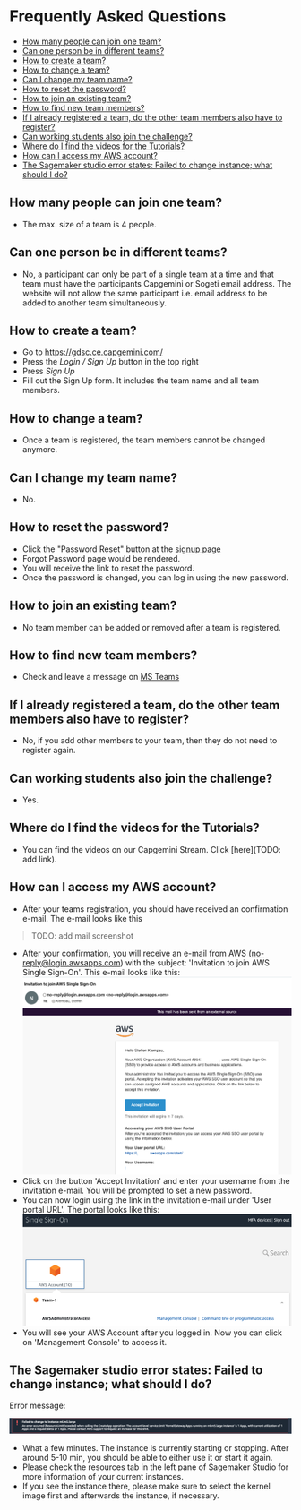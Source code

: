 # Frequently Asked Questions

- [How many people can join one team?](#how-many-people-can-join-one-team)
- [Can one person be in different teams?](#can-one-person-be-in-different-teams)
- [How to create a team?](#how-to-create-a-team)
- [How to change a team?](#how-to-change-a-team)
- [Can I change my team name?](#can-ichange-my-team-name)
- [How to reset the password?](#how-to-reset-the-password)
- [How to join an existing team?](#how-to-join-an-existing-team)
- [How to find new team members?](#how-to-find-new-team-members)
- [If I already registered a team, do the other team members also have to register?](#if-i-already-registered-a-team-do-the-other-team-members-also-have-to-register)
- [Can working students also join the challenge?](#can-working-students-also-join-the-challenge)
- [Where do I find the videos for the Tutorials?](#where-do-i-find-the-videos-for-the-tutorials)
- [How can I access my AWS account?](#how-can-i-access-my-aws-account)
- [The Sagemaker studio error states: Failed to change instance; what should I do?](#the-sagemaker-studio-error-states-failed-to-change-instance-what-should-i-do)

## How many people can join one team?

- The max. size of a team is 4 people. 

## Can one person be in different teams?

- No, a participant can only be part of a single team at a time and that team must have the participants Capgemini or Sogeti email address. The website will not allow the same participant i.e. email address to be added to another team simultaneously.

## How to create a team?

- Go to https://gdsc.ce.capgemini.com/
- Press the *Login / Sign Up* button in the top right
- Press *Sign Up*
- Fill out the Sign Up form. It includes the team name and all team members.

## How to change a team?

- Once a team is registered, the team members cannot be changed anymore.

## Can I change my team name?

- No.

## How to reset the password?
- Click the "Password Reset" button at the [signup page](https://gdsc.ce.capgemini.com/password_reset/)
- Forgot Password page would be rendered. 
- You will receive the link to reset the password. 
- Once the password is changed, you can log in using the new password.

## How to join an existing team?

- No team member can be added or removed after a team is registered.

## How to find new team members?

- Check and leave a message on [MS Teams](https://teams.microsoft.com/l/channel/19%3aa32e03d38fc940ee9d4b20a7cc9e030d%40thread.skype/Looking%2520for%2520Team?groupId=7d77d672-dff1-4c9f-ac55-3c837c1bebf9&tenantId=76a2ae5a-9f00-4f6b-95ed-5d33d77c4d61)

## If I already registered a team, do the other team members also have to register?

- No, if you add other members to your team, then they do not need to register again.

## Can working students also join the challenge?

- Yes.

## Where do I find the videos for the Tutorials?

- You can find the videos on our Capgemini Stream. Click [here](TODO: add link).

## How can I access my AWS account? 

- After your teams registration, you should have received an confirmation e-mail. The e-mail looks like this 
> TODO: add mail screenshot 
- After your confirmation, you will receive an e-mail from AWS (no-reply@login.awsapps.com) with the subject: 'Invitation to join AWS Single Sign-On'. This e-mail looks like this:
![](./screenshots/AWS_invite_mail.png)
- Click on the button 'Accept Invitation' and enter your username from the invitation e-mail. You will be prompted to set a new password. 
- You can now login using the link in the invitation e-mail under 'User portal URL'. The portal looks like this:
![](./screenshots/aws_apps_portal.png)
- You will see your AWS Account after you logged in. Now you can click on 'Management Console' to access it.  

## The Sagemaker studio error states: Failed to change instance; what should I do?

Error message:

![](./screenshots/failed_to_change_instace.png)

- What a few minutes. The instance is currently starting or stopping. After around 5-10 min, you should be able to either use it or start it again. 
- Please check the resources tab in the left pane of Sagemaker Studio for more information of your current instances.
- If you see the instance there, please make sure to select the kernel image first and afterwards the instance, if necessary.  
